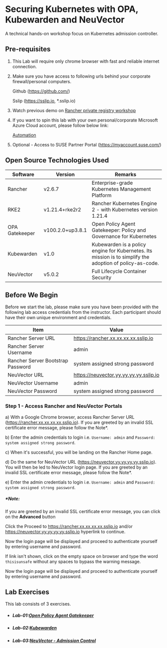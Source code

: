 # Securing Kubernetes with OPA, Kubewarden and NeuVector
A technical hands-on workshop focus on Kubernetes admission controller.

## Pre-requisites

1. This Lab will require only chrome browser with fast and reliable internet connection. 

2. Make sure you have access to following urls behind your corporate firewall/personal computers. 

   Github (https://github.com/) 

   Sslip (https://sslip.io, *.sslip.io)

3. Watch previous demo on [Rancher private registry workshop](https://github.com/dsohk/rancher-private-registry-workshop/)   


4. If you want to spin this lab with your own personal/corporate Microsoft Azure Cloud account, please follow below link:

   [Automation](https://github.com/dsohk/workshops/tree/main/scenarios/azure/rancher-neuvector)  

5. Optional - Access to SUSE Partner Portal (https://myaccount.suse.com/)



## Open Source Technologies Used

| Software  | Version         | Remarks                                                      |
| --------  | --------------- | ------------------------------------------------------------ |
| Rancher   | v2.6.7           | Enterprise-grade Kubernetes Management Platform              |
| RKE2      | v1.21.4+rke2r2            | Rancher Kubernetes Engine 2 - with Kubernetes version 1.21.4 |
| OPA Gatekeeper      | v100.2.0+up3.8.1            | Open Policy Agent Gatekeeper: Policy and Governance for Kubernetes |
| Kubewarden| v1.0            | Kubewarden is a policy engine for Kubernetes. Its mission is to simplify the adoption of policy-as-code. |
| NeuVector | v5.0.2            | Full Lifecycle Container Security |



## Before We Begin

Before we start the lab, please make sure you have been provided with the following lab access credentials from the instructor. Each participant should have their own unique environment and credentials.

| Item                              | Value                                                      |
| --------------------------------- | ---------------------------------------------------------- |
| Rancher Server URL                | https://rancher.xx.xx.xx.xx.sslip.io                       |
| Rancher Server Username           | admin                                                      |
| Rancher Server Bootstrap Password | system assigned strong password                            |
| NeuVector URL                        | https://neuvector.yy.yy.yy.yy.sslip.io                        |
| NeuVector Username                   | admin                                                      |
| NeuVector Password                   | system assigned strong password                            |



### Step 1 - Access Rancher and NeuVector Portals

a) With a Google Chrome browser, access Rancher Server URL (https://rancher.xx.xx.xx.xx.sslip.io). If you are greeted by an invalid SSL certificate error message, please follow the Note*.

b) Enter the admin credentials to login i.e. `Username: admin`  and `Password: system assigned strong password`. 

c) When it's successful, you will be landing on the Rancher Home page. 

d) Do the same for NeuVector URL (https://neuvector.yy.yy.yy.yy.sslip.io). You will then be led to NeuVector login page. If you are greeted by an invalid SSL certificate error message, please follow the Note*.

e) Enter the admin credentials to login i.e. `Username: admin`  and `Password: system assigned strong password`. 

##### *Note: 

If you are greeted by an invalid SSL certificate error message, you can click on the **Advanced** button

Click the Proceed to https://rancher.xx.xx.xx.xx.sslip.io and/or https://neuvector.yy.yy.yy.yy.sslip.io hyperlink to continue. 

Now the login page will be displayed and proceed to authenticate yourself by entering username and password.

If link isn't shown, click on the empty space on browser and type the word `thisisunsafe` without any spaces to bypass the warning message. 

Now the login page will be displayed and proceed to authenticate yourself by entering username and password.



## Lab Exercises

This lab consists of 3 exercises. 

* ##### Lab-01:[Open Policy Agent Gatekeeper](docs/Exercise-01A-OPASetup.md)
  
* ##### Lab-02:[Kubewarden](docs/Lab02-Kubewarden.md)
  
* ##### Lab-03:[NeuVector - Admission Control](docs/Lab03-NeuVector-Admission-Control.md)




